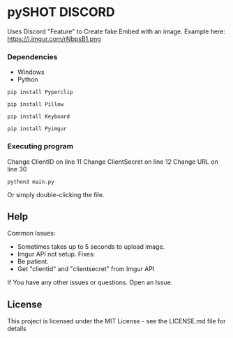 # pySHOT DISCORD

Uses Discord "Feature" to Create fake Embed with an image. Example here: https://i.imgur.com/rNbpsB1.png

### Dependencies

* Windows
* Python

```
pip install Pyperclip
```
```
pip install Pillow
```
```
pip install Keyboard
```
```
pip install Pyimgur
```

### Executing program

Change ClientID on line 11
Change ClientSecret on line 12
Change URL on line 30

```
python3 main.py
```

Or simply double-clicking the file.

## Help

Common Issues:
* Sometimes takes up to 5 seconds to upload image.
* Imgur API not setup.
Fixes:
* Be patient.
* Get "clientid" and "clientsecret" from Imgur API 

If You have any other issues or questions. Open an Issue.

## License

This project is licensed under the MIT License - see the LICENSE.md file for details

